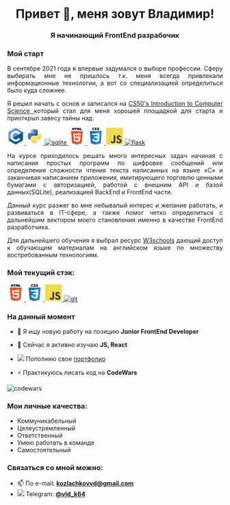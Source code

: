 <h1 align="center">Привет 👋, меня зовут Владимир!</h1>
<h3 align="center">Я начинающий FrontEnd разрабочик</h3>

<h3 align="left">Мой старт</h3>

<p align="justify">В сентябре 2021 года я впервые задумался о выборе профессии. Сферу выбирать мне не пришлось т.к. меня всегда привлекали информационные технологии, а вот со специализацией определиться было куда сложнее.</p>

<p align="justify">Я решил начать с основ и записался на <a href="https://www.edx.org/course/introduction-computer-science-harvardx-cs50x" target="_blank" rel="noreferrer"> CS50's Introduction to Computer Science </a> который стал для меня хорошей площадкой для старта и приоткрыл завесу тайны над:</p>

<p align="left"> <a href="https://www.cprogramming.com/" target="_blank" rel="noreferrer"> <img src="https://raw.githubusercontent.com/devicons/devicon/master/icons/c/c-original.svg" alt="c" width="40" height="40"/> </a> <a href="https://www.python.org" target="_blank" rel="noreferrer"> <img src="https://raw.githubusercontent.com/devicons/devicon/master/icons/python/python-original.svg" alt="python" width="40" height="40"/> </a> </a> <a href="https://www.sqlite.org/" target="_blank" rel="noreferrer"> <img src="https://www.vectorlogo.zone/logos/sqlite/sqlite-icon.svg" alt="sqlite" width="40" height="40"/> </a> <a href="https://www.w3schools.com/html/default.asp" target="_blank" rel="noreferrer"> <img src="https://raw.githubusercontent.com/devicons/devicon/master/icons/html5/html5-original-wordmark.svg" alt="html5" width="40" height="40"/> </a> <a href="https://www.w3schools.com/css/" target="_blank" rel="noreferrer"> <img src="https://raw.githubusercontent.com/devicons/devicon/master/icons/css3/css3-original-wordmark.svg" alt="css3" width="40" height="40"/> </a> <a href="https://www.w3schools.com/js/default.asp" target="_blank" rel="noreferrer"> <img src="https://raw.githubusercontent.com/devicons/devicon/master/icons/javascript/javascript-original.svg" alt="javascript" width="40" height="40"/> </a> <a href="https://flask.palletsprojects.com/" target="_blank" rel="noreferrer"> <img src="https://www.vectorlogo.zone/logos/pocoo_flask/pocoo_flask-icon.svg" alt="flask" width="40" height="40"/> </a></p>

<p align="justify">На курсе приходилось решать много интересных задач начиная с написания простых программ по шифровке сообщений или определения сложности чтения текста написанных на языке «С» и заканчивая написанием приложения, имитирующего торговлю ценными бумагами с авторизацией, работой с внешним API и базой данных(SQLite), реализацией BackEnd и FrontEnd части.</p>

<p align="justify">Данный курс разжег во мне небывалый интерес и желание работать, и развиваться в IT-сфере, а также помог четко определиться с дальнейшим вектором моего становления именно в качестве FrontEnd разработчика.</p>

<p align="justify">Для дальнейшего обучения я выбрал ресурс <a href="https://www.w3schools.com/" target="_blank" rel="noreferrer"> 
W3schools</a> дающий доступ к обучающим материалам на английском языке по множеству востребованным технологиям.</p>


<h3 align="left">Мой текущий стэк:</h3>
<p align="left"> <a href="https://www.w3schools.com/html/default.asp" target="_blank" rel="noreferrer"> <img src="https://raw.githubusercontent.com/devicons/devicon/master/icons/html5/html5-original-wordmark.svg" alt="html5" width="40" height="40"/> </a> <a href="https://www.w3schools.com/css/" target="_blank" rel="noreferrer"> <img src="https://raw.githubusercontent.com/devicons/devicon/master/icons/css3/css3-original-wordmark.svg" alt="css3" width="40" height="40"/> </a> <a href="https://www.w3schools.com/js/default.asp" target="_blank" rel="noreferrer"> <img src="https://raw.githubusercontent.com/devicons/devicon/master/icons/javascript/javascript-original.svg" alt="javascript" width="40" height="40"/> </a> <a href="https://git-scm.com/" target="_blank" rel="noreferrer"> <img src="https://www.vectorlogo.zone/logos/git-scm/git-scm-icon.svg" alt="git" width="40" height="40"/> </a></p>

<h3 align="left">На данный момент</h3>

- 🔭 Я ищу новую работу на позицию **Junior FrontEnd Developer**

- 👀 Сейчас я активно изучаю **JS, React**

- <img src="https://user-images.githubusercontent.com/85865879/156126368-a57b7489-4ae0-4358-94c1-e34e9adf739f.png" width="20"> Пополняю свое <a href="https://github.com/RussianBoy64/Portfolio" rel="noreferrer"> 
портфолио</a>

- ⚡ Практикуюсь писать код на **CodeWars**

![codewars](https://www.codewars.com/users/RussianBoy64/badges/small)

<h3 align="left">Мои личные качества:</h3>

- Коммуникабельный
- Целеустремленный
- Ответственный
- Умею работать в команде
- Самостоятельный

<h3 align="left">Связаться со мной можно:</h3>

- 📫 По e-mail: **kozlachkovvd@gmail.com**
- <img src="https://user-images.githubusercontent.com/85865879/156126650-579774b5-b08b-4b44-a638-72ab776ccce9.png" width="20"> Telegram: <a href="https://t.me/vld_k64" target="_blank" rel="noreferrer"> **@vld_k64** </a>


